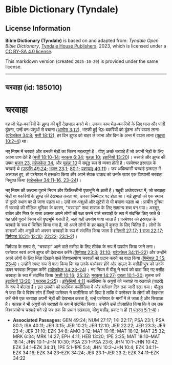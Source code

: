 # Bible Dictionary (Tyndale)

## License Information

**Bible Dictionary (Tyndale)** is based on and adapted from: _Tyndale Open Bible Dictionary_, [Tyndale House Publishers](https://tyndaleopenresources.com/), 2023, which is licensed under a [CC BY-SA 4.0 license](https://creativecommons.org/licenses/by-sa/4.0/legalcode.en).

This markdown version (created `2025-10-20`) is provided under the same license.



--------------------------------

## चरवाहा (id: 185010)

चरवाहा
======

वह जो भेड़\-बकरियों के झुण्ड की पूरी देखभाल करते थे। उनका काम भेड़\-बकरियों के लिए घास और पानी ढूंढना, उन्हें वन\-पशुओं से बचाना ([आमोस 3:12](https://ref.ly/Amos3:12)), भटकी हुई भेड़\-बकरियों को ढूंढना और वापस लाना ([यहेजकेल 34:8](https://ref.ly/Ezek34:8); [मत्ती 18:12](https://ref.ly/Matt18:12)), हर दिन झुण्ड को बाहर ले जाना और दिन के अन्त में वापस लाना ([यूहन्ना 10:2–4](https://ref.ly/John10:2-John10:4)) था।

नए नियम में चरवाहे और उनकी भेड़ों का चित्रण महत्वपूर्ण है। यीशु अच्छे चरवाहे हैं जो अपनी भेड़ों के लिए अपना प्राण देते हैं ([मत्ती 18:10–14](https://ref.ly/Matt18:10-Matt18:14); [मरकुस 6:34](https://ref.ly/Mark6:34); [यूहन्ना 10](https://ref.ly/John10:1-John10:42); [इब्रानियों 13:20](https://ref.ly/Heb13:20))। चरवाहे और झुण्ड की उपमा [भजन 23](https://ref.ly/Ps23:1-Ps23:6), [यहेजकेल 34](https://ref.ly/Ezek34:1-Ezek34:31), और [यूहन्ना 10](https://ref.ly/John10:1-John10:42) में समृद्ध रूप से व्यक्त होती है। परमेश्वर इस्राएल के चरवाहे थे ([उत्पत्ति 49:24](https://ref.ly/Gen49:24); [भजन 23:1](https://ref.ly/Ps23:1); [80:1](https://ref.ly/Ps80:1); [यशायाह 40:11](https://ref.ly/Isa40:11))। जब अविश्वासी चरवाहे इस्राएल में असफल हुए, तो परमेश्वर ने हस्तक्षेप किया और अपने सेवक दाऊद को उनके ऊपर एक विश्वासी चरवाहा नियुक्त किया ([यहेजकेल 34:11–16, 23–24](https://ref.ly/Ezek34:11-Ezek34:16))।

नए नियम की कल्पना पुराने नियम और फिलिस्तीनी पृष्ठभूमि से आती है। यहूदी अर्थव्यवस्था में, जो चरवाहा भेड़ों या बकरियों के झुण्ड की देखभाल करता था, उनका जिम्मेदार पद होता था। बड़े झुण्डों को एक स्थान से दूसरे स्थान पर ले जाना पड़ता था। उन्हें वन\-पशुओं और लुटेरों से भी बचाना पड़ता था। प्राचीन दुनिया में चरवाहे की मौलिक भूमिका के कारण, "चरवाहा" शब्द शासक के लिए सामान्य शब्द बन गया। अश्शूर, बाबेल और मिस्र के राजा अक्सर अपने लोगों की रक्षा करने वाले चरवाहों के रूप में संदर्भित किए जाते थे। यह छवि पुराने नियम की पृष्ठभूमि बनाती है, जहां यही उपयोग पाया जाता है। परमेश्वर को इस्राएल के चरवाहे के रूप में चित्रित किया गया है, जो अपने लोगों के हर पहलू में कुशल के लिए चिंतित हैं। लोगों के शासकों और अगुवों को अक्सर चरवाहों के रूप में संदर्भित किया जाता है ([गिनती 27:17](https://ref.ly/Num27:17); [1 राजा 22:17](https://ref.ly/1Kgs22:17); [यिर्मयाह 10:21](https://ref.ly/Jer10:21); [12:10](https://ref.ly/Jer12:10); [22:22](https://ref.ly/Jer22:22); [23:1–2](https://ref.ly/Jer23:1-Jer23:2))।

यिर्मयाह के समय से, "चरवाहा" आने वाले मसीहा के लिए शीर्षक के रूप में उपयोग किया जाने लगा। परमेश्वर स्वयं अपने झुण्ड की देखभाल करेंगे ([यिर्मयाह 23:3](https://ref.ly/Jer23:3); [31:10](https://ref.ly/Jer31:10); [यहेजकेल 34:11–22](https://ref.ly/Ezek34:11-Ezek34:22)) और उन्होंने अपने लोगों के लिए चिंता दिखाने वाले विश्वासयोग्य चरवाहों को प्रदान करने का वादा किया ([यिर्मयाह 3:15](https://ref.ly/Jer3:15); [23:4](https://ref.ly/Jer23:4))। उन्होंने स्पष्ट रूप से वादा किया कि वह उनके परमेश्वर होंगे और दाऊद के मसीही पुत्र को उनके ऊपर चरवाहा नियुक्त करेंगे ([यहेजकेल 34:23–24](https://ref.ly/Ezek34:23-Ezek34:24))। नए नियम में यीशु ने स्वयं को वादा किए गए मसीह चरवाहा के रूप में संदर्भित किया ([मत्ती 10:16](https://ref.ly/Matt10:16); [25:32](https://ref.ly/Matt25:32); [मरकुस 14:27](https://ref.ly/Mark14:27); [यूहन्ना 10:1–30](https://ref.ly/John10:1-John10:30); तुलना करें [इब्रानियों 13:20](https://ref.ly/Heb13:20); [1 पतरस 2:25](https://ref.ly/1Pet2:25))। [इफिसियों 4:11](https://ref.ly/Eph4:11) कलीसिया के अगुवों को चरवाहे या रखवाले (पादरी) के रूप में बोलता है। इस उपयोग को प्रारंभिक कलीसिया में और वर्तमान दिन तक जारी रखा गया। पौलुस ने कहा कि वे विशेष लोग हैं जिन्हें परमेश्वर ने कलीसिया को दिया है ताकि वे परमेश्वर के लोगों की देखभाल करें जैसे एक चरवाहा अपनी भेड़ों की देखभाल करता है, उन्हें परमेश्वर के मार्गों में ले जाता है और सिखाता है। पतरस ने भी अगुवों को चरवाहों के रूप में संदर्भित किया। उन्होंने उन्हें प्रोत्साहित किया कि वे तब तक विश्वासयोग्य चरवाहे बने रहें जब तक कि प्रधान रखवाला, यीशु मसीह, प्रकट न हों ([1 पतरस 5:1–4](https://ref.ly/1Pet5:1-1Pet5:4))।

* **Associated Passages:** GEN 49:24; NUM 27:17; 1KI 22:17; PSA 23:1; PSA 80:1; ISA 40:11; JER 3:15; JER 10:21; JER 12:10; JER 22:22; JER 23:3; JER 23:4; JER 31:10; EZK 34:8; AMO 3:12; MAT 10:16; MAT 18:12; MAT 25:32; MRK 6:34; MRK 14:27; EPH 4:11; HEB 13:20; 1PE 2:25; MAT 18:10–MAT 18:14; JHN 10:1–JHN 10:30; PSA 23:1–PSA 23:6; JHN 10:1–JHN 10:42; EZK 34:1–EZK 34:31; 1PE 5:1–1PE 5:4; JHN 10:2–JHN 10:4; EZK 34:11–EZK 34:16; EZK 34:23–EZK 34:24; JER 23:1–JER 23:2; EZK 34:11–EZK 34:22

